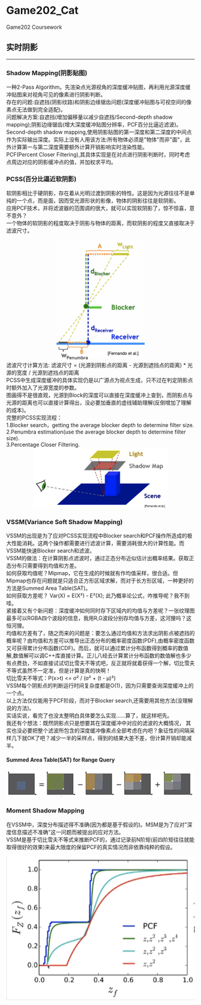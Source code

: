 # Game202_Cat
Game202 Coursework

## 实时阴影
---  
### Shadow Mapping(阴影贴图)
一种2-Pass Algorithm。先渲染点光源视角的深度缓冲贴图，再利用光源深度缓冲贴图来对视角可见的像素进行阴影判断。<br>
存在的问题:自遮挡(阴影纹路)和阴影边缘锯齿问题(深度缓冲贴图与可视空间的像素点无法做到完全适配)。<br>
问题解决方案:自遮挡(增加偏移量以减少自遮挡/Second-depth shadow mapping);阴影边缘锯齿(增大深度缓冲贴图分辨率，PCF百分比逼近滤波)。<br>
Second-depth shadow mapping,使用阴影贴图的第一深度和第二深度的中间点作为实际输出深度。实际上没有人用该方法:所有物体必须是"物体"而非"面"，此外计算第一与第二深度需要额外计算开销影响实时渲染性能。<br>
PCF(Percent Closer Filtering),其具体实现是在对点进行阴影判断时，同时考虑点周边对应的阴影缓冲点的值，并加权求平均。<br>
### PCSS(百分比逼近软阴影)
软阴影相比于硬阴影，存在着从光明过渡到阴影的特性。这是因为光源往往不是单纯的一个点，而是面，因而受光源形状的影像，物体的阴影往往是软阴影。<br>
应用PCF技术，并将滤波器的范围调的很大，就可以实现软阴影了，惊不惊喜，意不意外？<br>
一个物体的软阴影的程度取决于阴影与物体的距离，而软阴影的程度又直接取决于滤波尺寸。<br>
<div align = center>
<img src="https://github.com/CsbDontLikeCode/Game202_Cat/blob/main/homework0/images/PCSS.png" width="240">
</div>
滤波尺寸计算方法: 滤波尺寸 = (光源到阴影点的距离 - 光源到遮挡点的距离) * 光源的宽度 / 光源到遮挡点的距离<br>
PCSS中生成深度缓冲的具体实现仍是以广源点为视点生成，只不过在判定阴影点时额外加入了光源宽度的参数。<br>
图画得不是很直观，光源到Block的深度可以直接在深度缓冲上查到，而阴影点与光源的距离也可以直接计算得出，没必要加垂直的虚线辅助理解(反倒增加了理解的成本)。<br>
完整的PCSS实现流程：<br>
1.Blocker search，getting the average blocker depth to determine filter size.<br>
2.Penumbra estimation(use the average blocker depth to determine filter size).<br>
3.Percentage Closer Filtering.<br>
<div align = center>
<img src="https://github.com/CsbDontLikeCode/Game202_Cat/blob/main/homework0/images/BlockerChosenRange.png" width="360">
</div>

### VSSM(Variance Soft Shadow Mapping)
VSSM的出现是为了应对PCSS实现流程中Blocker search和PCF操作所造成的极大性能消耗。这两个操作都需要进行滤波计算，需要消耗很大的计算性能。而VSSM能快速Blocker search和滤波。<br>
VSSM的做法：在计算阴影点滤波时，通过正态分布近似估计出概率结果。获取正态分布只需要得到均值和方差。<br>
如何获取均值呢？Mipmap，它在生成的时候就有作均值采样，很合适。但Mipmap也存在问题就是只适合正方形区域求解，而对于长方形区域，一种更好的方法是Summed Area Table(SAT)。<br>
如何获取方差呢？ Var(X) = E(X²) - E²(X); 此乃概率论公式，咋推导呢？我不到哇。<br>
紧接着又有个新问题：深度缓冲如何同时存下区域内的均值与方差呢？一张纹理图最多可以RGBA四个波段的信息，我用R,G波段分别存均值与方差，这河狸吗？这恒河狸。<br>
均值和方差有了，随之而来的问题是：要怎么通过均值和方法求出阴影点被遮挡的概率呢？由均值和方差可以推导出正态分布的概率密度函数(PDF),由概率密度函数又可获得累计分布函数(CDF)。而后，就可以通过累计分布函数得到概率的数值解,数值解可以调C++库直接计算。正儿八经去计算累计分布函数的数值解也多少有点费劲，不如直接试试切比雪夫不等式吧，反正就将就着获得一个解，切比雪夫不等式虽然不一定准，但是计算是真的快啊！<br>
切比雪夫不等式：P(x>t) <= σ² / (σ² + (t - μ)²) <br>
VSSM每个阴影点的判断运行时间复杂度都是O(1)，因为只需要查询深度缓冲上的一个点。<br>
以上方法仅仅能用于PCF阶段，而对于Blocker search,还需要用其他方法(没理解说的方法)。<br>
实话实说，看完了也没太整明白具体要怎么实现......算了，就这样吧先。<br>
我还有个想法：既然阴影点只是想要其在深度缓冲中对应的滤波的大概情况， 其实也没必要把整个滤波所包含的深度缓冲像素点全部考虑在内吧？象征性的间隔采样几下就OK了吧？减少一半的采样点，得到的结果大差不差，但计算开销却能减半。<br>
#### Summed Area Table(SAT) for Range Query
<div align = center>
<img src="https://github.com/CsbDontLikeCode/Game202_Cat/blob/main/homework0/images/SAT in 2D.png" width="720">
</div>

### Moment Shadow Mapping
在VSSM中，深度分布描述得不准确(因为都是基于假设的)。MSM是为了应对"深度信息描述不准确"这一问题而被提出的应对方法。<br>
VSSM是基于切比雪夫不等式来推断PCF的，通过记录前N阶矩(前四阶矩往往就能取得很好的效果)来最大限度的保留PCF的真实情况而非依靠纯粹的假设。<br>
<div align = center>
<img src="https://github.com/CsbDontLikeCode/Game202_Cat/blob/main/homework0/images/MSM.png" width="540">
</div>